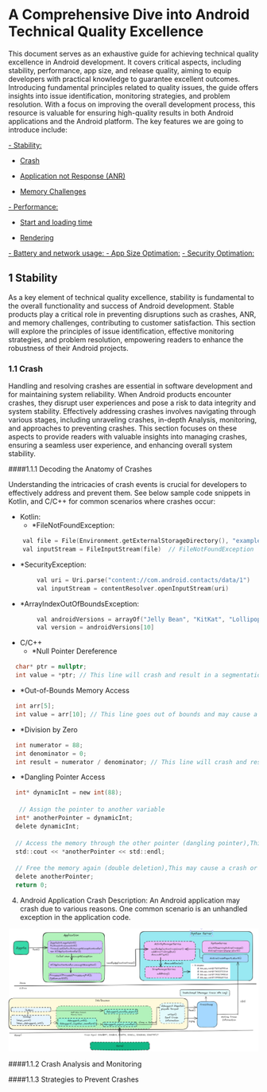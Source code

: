 #  A Comprehensive Dive into Android Technical Quality Excellence
This document serves as an exhaustive guide for achieving technical quality excellence in Android development. It covers critical aspects, including stability, performance, app size, and release quality, aiming to equip developers with practical knowledge to guarantee excellent outcomes. Introducing fundamental principles related to quality issues, the guide offers insights into issue identification, monitoring strategies, and problem resolution. With a focus on improving the overall development process, this resource is valuable for ensuring high-quality results in both Android applications and the Android platform. The key features we are going to introduce include:

[- Stability:](#a)

  - [Crash](#a1)

  - [Application not Response (ANR)](#a2)

  - [Memory Challenges](#a3)
      
[- Performance:](#b)

  - [Start and loading time ](#b1)

  - [Rendering](#b2)

[- Battery and network usage: ](#c) 
[- App Size Optimation:](#d)
[- Security Optimation:](#e)

 <a name="a"></a>
 
## 1 Stability
As a key element of technical quality excellence, stability is fundamental to the overall functionality and success of Android development. Stable products play a critical role in preventing disruptions such as crashes, ANR, and memory challenges, contributing to customer satisfaction. This section will explore the principles of issue identification, effective monitoring strategies, and problem resolution, empowering readers to enhance the robustness of their Android projects.

### 1.1 Crash
Handling and resolving crashes are essential in software development and for maintaining system reliability. When Android products encounter crashes, they disrupt user experiences and pose a risk to data integrity and system stability. Effectively addressing crashes involves navigating through various stages, including unraveling crashes, in-depth Analysis,  monitoring, and approaches to preventing crashes. This section focuses on these aspects to provide readers with valuable insights into managing crashes, ensuring a seamless user experience, and enhancing overall system stability.

####1.1.1  Decoding the Anatomy of Crashes

Understanding the intricacies of crash events is crucial for developers to effectively address and prevent them. See below sample code snippets in Kotlin, and C/C++ for common scenarios where crashes occur:
- Kotlin:
  - *FileNotFoundException: 
```c
    val file = File(Environment.getExternalStorageDirectory(), "example.txt")
    val inputStream = FileInputStream(file)  // FileNotFoundException
```

  - *SecurityException: 
```c
        val uri = Uri.parse("content://com.android.contacts/data/1")
        val inputStream = contentResolver.openInputStream(uri) 
```

  - *ArrayIndexOutOfBoundsException:
```c
        val androidVersions = arrayOf("Jelly Bean", "KitKat", "Lollipop", "Marshmallow")
        val version = androidVersions[10] 
```

- C/C++
  - *Null Pointer Dereference
```c
  char* ptr = nullptr;
  int value = *ptr; // This line will crash and result in a segmentation fault
```

  - *Out-of-Bounds Memory Access
```c
  int arr[5];
  int value = arr[10]; // This line goes out of bounds and may cause a crash
```

  - *Division by Zero
```c
  int numerator = 88;
  int denominator = 0;
  int result = numerator / denominator; // This line will crash and result in a segmentation fault
```

  - *Dangling Pointer Access
```c
  int* dynamicInt = new int(88);
  
   // Assign the pointer to another variable
  int* anotherPointer = dynamicInt;
  delete dynamicInt;
  
  // Access the memory through the other pointer (dangling pointer),This may cause a crash or undefined behavior
  std::cout << *anotherPointer << std::endl;
  
  // Free the memory again (double deletion),This may cause a crash or undefined behavior
  delete anotherPointer;
  return 0;
```
4. Android Application Crash
Description:
An Android application may crash due to various reasons. One common scenario is an unhandled exception in the application code.


<img src="crash.png" alt="Crash"/>

####1.1.2  Crash Analysis and Monitoring

####1.1.3  Strategies to Prevent Crashes
